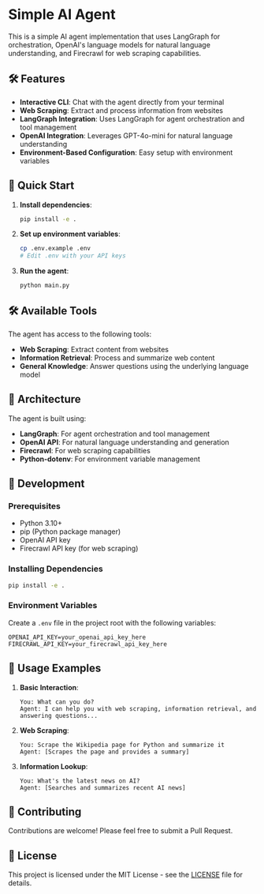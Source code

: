 # Simple AI Agent

This is a simple AI agent implementation that uses LangGraph for orchestration, OpenAI's language models for natural language understanding, and Firecrawl for web scraping capabilities.

## 🛠️ Features

- **Interactive CLI**: Chat with the agent directly from your terminal
- **Web Scraping**: Extract and process information from websites
- **LangGraph Integration**: Uses LangGraph for agent orchestration and tool management
- **OpenAI Integration**: Leverages GPT-4o-mini for natural language understanding
- **Environment-Based Configuration**: Easy setup with environment variables

## 🚀 Quick Start

1. **Install dependencies**:
   ```bash
   pip install -e .
   ```

2. **Set up environment variables**:
   ```bash
   cp .env.example .env
   # Edit .env with your API keys
   ```

3. **Run the agent**:
   ```bash
   python main.py
   ```

## 🛠️ Available Tools

The agent has access to the following tools:

- **Web Scraping**: Extract content from websites
- **Information Retrieval**: Process and summarize web content
- **General Knowledge**: Answer questions using the underlying language model

## 🧩 Architecture

The agent is built using:

- **LangGraph**: For agent orchestration and tool management
- **OpenAI API**: For natural language understanding and generation
- **Firecrawl**: For web scraping capabilities
- **Python-dotenv**: For environment variable management

## 🔄 Development

### Prerequisites

- Python 3.10+
- pip (Python package manager)
- OpenAI API key
- Firecrawl API key (for web scraping)

### Installing Dependencies

```bash
pip install -e .
```

### Environment Variables

Create a `.env` file in the project root with the following variables:

```
OPENAI_API_KEY=your_openai_api_key_here
FIRECRAWL_API_KEY=your_firecrawl_api_key_here
```

## 📝 Usage Examples

1. **Basic Interaction**:
   ```
   You: What can you do?
   Agent: I can help you with web scraping, information retrieval, and answering questions...
   ```

2. **Web Scraping**:
   ```
   You: Scrape the Wikipedia page for Python and summarize it
   Agent: [Scrapes the page and provides a summary]
   ```

3. **Information Lookup**:
   ```
   You: What's the latest news on AI?
   Agent: [Searches and summarizes recent AI news]
   ```

## 🤝 Contributing

Contributions are welcome! Please feel free to submit a Pull Request.

## 📄 License

This project is licensed under the MIT License - see the [LICENSE](LICENSE) file for details.
